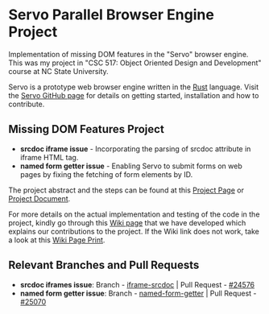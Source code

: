 # Servo Parallel Browser Engine Project

Implementation of missing DOM features in the "Servo" browser engine. This was my project in "CSC 517: Object Oriented Design and Development" course at NC State University.

Servo is a prototype web browser engine written in the [Rust](https://github.com/rust-lang/rust) language. Visit the [Servo GitHub page](https://github.com/servo/servo) for details on getting started, installation and how to contribute.

## Missing DOM Features Project
* <strong>srcdoc iframe issue</strong> - Incorporating the parsing of srcdoc attribute in iframe HTML tag.
* <strong>named form getter issue</strong> - Enabling Servo to submit forms on web pages by fixing the fetching of form elements by ID.

The project abstract and the steps can be found at this [Project Page](https://github.com/servo/servo/wiki/Missing-DOM-features-project) or [Project Document](https://github.com/cagandhi/Servo-Missing-DOM-Features-Project/blob/master/Servo_Project_Page.pdf).

For more details on the actual implementation and testing of the code in the project, kindly go through this [Wiki page](https://expertiza.csc.ncsu.edu/index.php/CSC/ECE_517_Fall_2019_-_M1952._Missing_DOM_features_project) that we have developed which explains our contributions to the project. If the Wiki link does not work, take a look at this [Wiki Page Print](https://github.com/cagandhi/Servo-Missing-DOM-Features-Project/blob/master/Missing_DOM_Features_Wiki.pdf).

## Relevant Branches and Pull Requests
* <strong>srcdoc iframes issue</strong>: Branch - [iframe-srcdoc](https://github.com/cagandhi/servo/tree/iframe-srcdoc) | Pull Request - [#24576](https://github.com/servo/servo/pull/24576)
* <strong>named form getter issue</strong>: Branch - [named-form-getter](https://github.com/cagandhi/servo/tree/named-form-getter) | Pull Request - [#25070](https://github.com/servo/servo/pull/25070)
